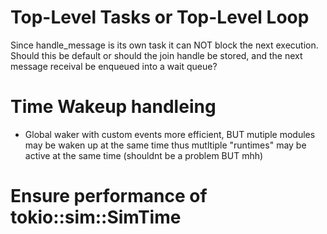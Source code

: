# Top-Level Tasks or Top-Level Loop

Since handle_message is its own task it can NOT
block the next execution.
Should this be default or should the join handle be
stored, and the next message receival be enqueued into a wait queue?

# Time Wakeup handleing

-   Global waker with custom events more efficient, BUT
    mutiple modules may be waken up at the same time
    thus mutltiple "runtimes" may be active at the
    same time (shouldnt be a problem BUT mhh)

# Ensure performance of tokio::sim::SimTime
